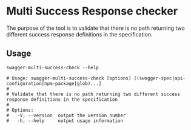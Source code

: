 # Multi Success Response checker

The purpose of the tool is to validate that there is no path returning two different success response definitions in the specification.

## Usage

```shell
swagger-multi-success-check --help

# Usage: swagger-multi-success-check [options] [(swagger-spec|api-configuration|npm-package|glob)...]
#
# Validate that there is no path returning two different success response definitions in the specification
#
# Options:
#   -V, --version  output the version number
#   -h, --help     output usage information
```
